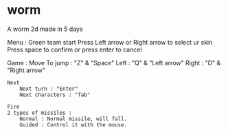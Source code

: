 # worm
A worm 2d made in 5 days 

Menu :
		Green team start
     	   Press Left arrow or Right arrow to select ur skin
      Press space to confirm or press enter to cancel

Game :
	Move
		To jump : "Z" & "Space"
		Left : "Q" & "Left arrow"
		Right : "D" & "Right arrow"

	Next
		Next turn : "Enter"
		Next characters : "Tab"
    
	Fire
	2 types of missiles :
	  	Normal : Normal missile, will fall.
		Guided : Control it with the mouse.
